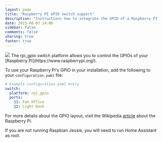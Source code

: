 ```yaml
---
layout: page
title: "Raspberry PI GPIO switch support"
description: "Instructions how to integrate the GPIO of a Raspberry PI into Home Assistant."
date: 2015-08-07 14:00
sidebar: false
comments: false
sharing: true
footer: true
---
```


<img src='/images/supported_brands/raspberry-pi.png' class='brand pull-right' />
The rpi_gpio switch platform allows you to control the GPIOs of your [Raspberry Pi](https://www.raspberrypi.org/).

To use your Raspberry Pi's GPIO in your installation, add the following to your `configuration.yaml` file:

```yaml
# Example configuration.yaml entry
switch:
  platform: rpi_gpio
  ports:
    11: Fan Office
    12: Light Desk
```

For more details about the GPIO layout, visit the Wikipedia [article](https://en.wikipedia.org/wiki/Raspberry_Pi#GPIO_connector) about the Raspberry Pi.

<p class='note warning'>
If you are not running Raspbian Jessie, you will need to run Home Assistant as root.
</p>
